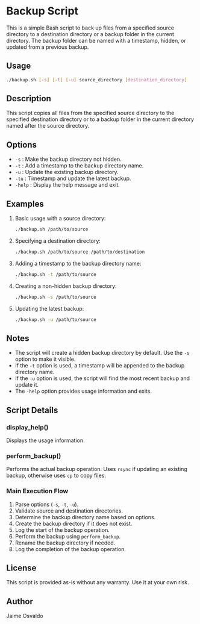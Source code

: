 # Backup Script

This is a simple Bash script to back up files from a specified source directory to a destination directory or a backup folder in the current directory. The backup folder can be named with a timestamp, hidden, or updated from a previous backup.

## Usage

```bash
./backup.sh [-s] [-t] [-u] source_directory [destination_directory]
```

## Description

This script copies all files from the specified source directory to the specified destination directory or to a backup folder in the current directory named after the source directory.

## Options

- `-s` : Make the backup directory not hidden.
- `-t` : Add a timestamp to the backup directory name.
- `-u` : Update the existing backup directory.
- `-tu` : Timestamp and update the latest backup.
- `-help` : Display the help message and exit.

## Examples

1. Basic usage with a source directory:
    ```bash
    ./backup.sh /path/to/source
    ```

2. Specifying a destination directory:
    ```bash
    ./backup.sh /path/to/source /path/to/destination
    ```

3. Adding a timestamp to the backup directory name:
    ```bash
    ./backup.sh -t /path/to/source
    ```

4. Creating a non-hidden backup directory:
    ```bash
    ./backup.sh -s /path/to/source
    ```

5. Updating the latest backup:
    ```bash
    ./backup.sh -u /path/to/source
    ```

## Notes

- The script will create a hidden backup directory by default. Use the `-s` option to make it visible.
- If the `-t` option is used, a timestamp will be appended to the backup directory name.
- If the `-u` option is used, the script will find the most recent backup and update it.
- The `-help` option provides usage information and exits.

## Script Details

### display_help()

Displays the usage information.

### perform_backup()

Performs the actual backup operation. Uses `rsync` if updating an existing backup, otherwise uses `cp` to copy files.

### Main Execution Flow

1. Parse options (`-s`, `-t`, `-u`).
2. Validate source and destination directories.
3. Determine the backup directory name based on options.
4. Create the backup directory if it does not exist.
5. Log the start of the backup operation.
6. Perform the backup using `perform_backup`.
7. Rename the backup directory if needed.
8. Log the completion of the backup operation.

## License

This script is provided as-is without any warranty. Use it at your own risk.

## Author

Jaime Osvaldo


